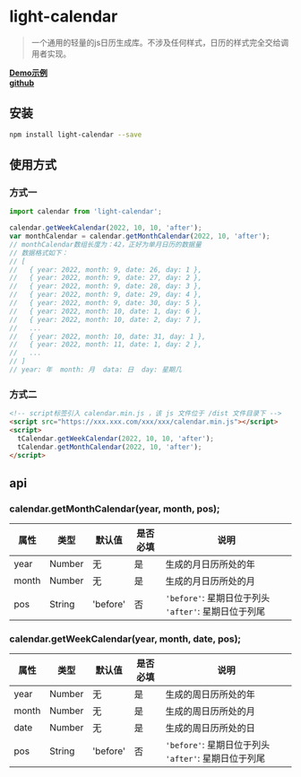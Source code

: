 # light-calendar
> 一个通用的轻量的js日历生成库。不涉及任何样式，日历的样式完全交给调用者实现。

**[Demo示例](https://ncushujian.github.io/light-calendar/demo/dist/test.html)**      
**[github](https://github.com/ncushujian/light-calendar)**

## 安装
```bash
npm install light-calendar --save
```

## 使用方式
### 方式一
```javascript
import calendar from 'light-calendar';

calendar.getWeekCalendar(2022, 10, 10, 'after');
var monthCalendar = calendar.getMonthCalendar(2022, 10, 'after');
// monthCalendar数组长度为：42，正好为单月日历的数据量
// 数据格式如下：
// [
//   { year: 2022, month: 9, date: 26, day: 1 },
//   { year: 2022, month: 9, date: 27, day: 2 },
//   { year: 2022, month: 9, date: 28, day: 3 },
//   { year: 2022, month: 9, date: 29, day: 4 },
//   { year: 2022, month: 9, date: 30, day: 5 },
//   { year: 2022, month: 10, date: 1, day: 6 },
//   { year: 2022, month: 10, date: 2, day: 7 },
//   ...
//   { year: 2022, month: 10, date: 31, day: 1 },
//   { year: 2022, month: 11, date: 1, day: 2 },
//   ...
// ]
// year: 年  month: 月  data: 日  day: 星期几
```

### 方式二
```html
<!-- script标签引入 calendar.min.js ，该 js 文件位于 /dist 文件目录下 -->
<script src="https://xxx.xxx.com/xxx/xxx/calendar.min.js"></script>
<script>
  tCalendar.getWeekCalendar(2022, 10, 10, 'after');
  tCalendar.getMonthCalendar(2022, 10, 'after');
</script>
```

## api
### **calendar.getMonthCalendar(year, month, pos);**
属性 | 类型 | 默认值 | 是否必填 | 说明  
-|-|-|-|-|
year | Number | 无 | 是 | 生成的月日历所处的年
month | Number | 无 | 是 | 生成的月日历所处的月
pos | String | 'before' | 否 | `'before'`: 星期日位于列头 `'after'`: 星期日位于列尾



### **calendar.getWeekCalendar(year, month, date, pos);**
属性 | 类型 | 默认值 | 是否必填 | 说明  
-|-|-|-|-|
year | Number | 无 | 是 | 生成的周日历所处的年
month | Number | 无 | 是 | 生成的周日历所处的月
date | Number | 无 | 是 | 生成的周日历所处的日
pos | String | 'before' | 否 | `'before'`: 星期日位于列头 `'after'`: 星期日位于列尾